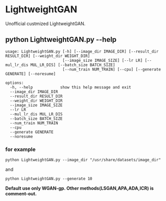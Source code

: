 # LightweightGAN
Unofficial custmized LightweightGAN.

## python LightweightGAN.py --help
```
usage: LightweightGAN.py [-h] [--image_dir IMAGE_DIR] [--result_dir RESULT_DIR] [--weight_dir WEIGHT_DIR]
                         [--image_size IMAGE_SIZE] [--lr LR] [--mul_lr_dis MUL_LR_DIS] [--batch_size BATCH_SIZE]
                         [--num_train NUM_TRAIN] [--cpu] [--generate GENERATE] [--noresume]

options:
  -h, --help            show this help message and exit
  --image_dir IMAGE_DIR
  --result_dir RESULT_DIR
  --weight_dir WEIGHT_DIR
  --image_size IMAGE_SIZE
  --lr LR
  --mul_lr_dis MUL_LR_DIS
  --batch_size BATCH_SIZE
  --num_train NUM_TRAIN
  --cpu
  --generate GENERATE
  --noresume
```
### for example
```
python LightweightGAN.py --image_dir "/usr/share/datasets/image_dir"
```
and
```
python LightweightGAN.py --generate 10
```
**Default use only WGAN-gp. Other methods(LSGAN,APA,ADA,ICR) is comment-out.**
